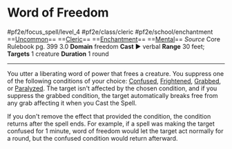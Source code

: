 # Word of Freedom
#pf2e/focus_spell/level_4 #pf2e/class/cleric #pf2e/school/enchantment 
==[Uncommon](../../../rules/traits/uncommon.md)== ==[Cleric](../../../rules/traits/cleric.md)== ==[Enchantment](../../../rules/traits/enchantment.md)== ==[Mental](../../../rules/traits/mental.md)==
*Source* Core Rulebook pg. 399 3.0
**Domain** freedom
**Cast** ► verbal
**Range** 30 feet; **Targets** 1 creature
**Duration** 1 round

---
You utter a liberating word of power that frees a creature. You suppress one of the following conditions of your choice: [Confused](../../../Conditions/Confused.md), [Frightened](../../../Conditions/Frightened.md), [Grabbed](../../../Conditions/Grabbed.md), or [Paralyzed](../../../Conditions/Paralyzed.md). The target isn't affected by the chosen condition, and if you suppress the grabbed condition, the target automatically breaks free from any grab affecting it when you Cast the Spell.

If you don't remove the effect that provided the condition, the condition returns after the spell ends. For example, if a spell was making the target confused for 1 minute, word of freedom would let the target act normally for a round, but the confused condition would return afterward.